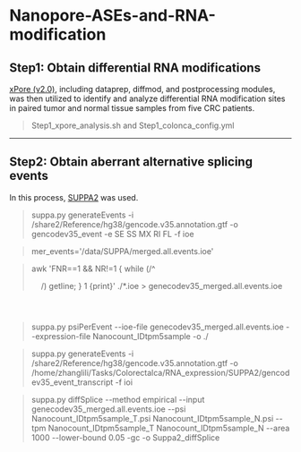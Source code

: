 # Nanopore-ASEs-and-RNA-modification
## Step1: Obtain differential RNA modifications

[xPore (v2.0)](https://github.com/GoekeLab/xpore), including dataprep, diffmod, and postprocessing modules, was then utilized to identify and analyze differential RNA modification sites in paired tumor and normal tissue samples from five CRC patients.
> Step1_xpore_analysis.sh and Step1_colonca_config.yml
**************************************************************************************
## Step2: Obtain aberrant alternative splicing events
In this process, [SUPPA2](https://github.com/comprna/SUPPA) was used.

> suppa.py generateEvents -i /share2/Reference/hg38/gencode.v35.annotation.gtf -o gencodev35_event  -e SE SS MX RI FL -f ioe  

> mer_events='/data/SUPPA/merged.all.events.ioe'  

> awk 'FNR==1 && NR!=1 { while (/^<header>/) getline; } 1 {print}' ./*.ioe > genecodev35_merged.all.events.ioe  

> suppa.py psiPerEvent --ioe-file genecodev35_merged.all.events.ioe --expression-file Nanocount_IDtpm5sample -o ./  

> suppa.py generateEvents -i /share2/Reference/hg38/gencode.v35.annotation.gtf -o /home/zhanglili/Tasks/Colorectalca/RNA_expression/SUPPA2/gencodev35_event_transcript -f ioi  

> suppa.py diffSplice --method empirical --input genecodev35_merged.all.events.ioe --psi Nanocount_IDtpm5sample_T.psi Nanocount_IDtpm5sample_N.psi --tpm Nanocount_IDtpm5sample_T Nanocount_IDtpm5sample_N --area 1000 --lower-bound 0.05 -gc -o Suppa2_diffSplice  

